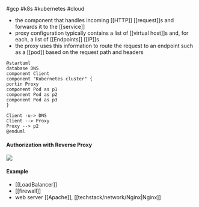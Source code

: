#gcp #k8s #kubernetes #cloud 

- the component that handles incoming [[HTTP]] [[request]]s and forwards it to the [[service]]
- proxy configuration typically contains a list of [[virtual host]]s and, for each, a list of [[Endpoints]] [[IP]]s
- the proxy uses this information to route the request to an endpoint such as a [[pod]] based on the request path and headers

```plantuml
@startuml
database DNS
component Client
component "Kubernetes cluster" {
portin Proxy
component Pod as p1
component Pod as p2
component Pod as p3
}

Client -u-> DNS
Client --> Proxy
Proxy --> p2
@enduml
```

#### Authorization with Reverse Proxy
![](reverse-proxy-shield.png)

#### Example
- [[LoadBalancer]]
- [[firewall]]
- web server [[Apache]], [[techstack/network/Nginx|Nginx]] 